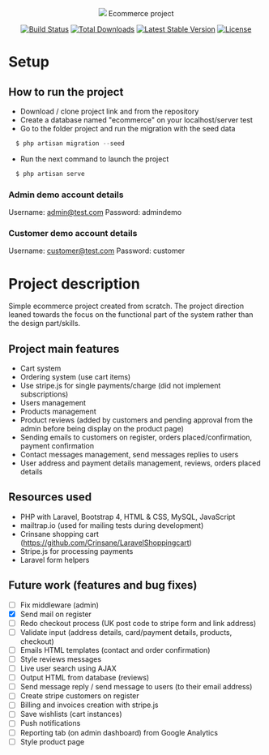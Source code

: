 <p align="center"><img src="https://laravel.com/assets/img/components/logo-laravel.svg"> Ecommerce project </p>

<p align="center">
<a href="https://travis-ci.org/laravel/framework"><img src="https://travis-ci.org/laravel/framework.svg" alt="Build Status"></a>
<a href="https://packagist.org/packages/laravel/framework"><img src="https://poser.pugx.org/laravel/framework/d/total.svg" alt="Total Downloads"></a>
<a href="https://packagist.org/packages/laravel/framework"><img src="https://poser.pugx.org/laravel/framework/v/stable.svg" alt="Latest Stable Version"></a>
<a href="https://packagist.org/packages/laravel/framework"><img src="https://poser.pugx.org/laravel/framework/license.svg" alt="License"></a>
</p>


# Setup

## How to run the project
- Download / clone project link and from the repository
- Create a database named "ecommerce" on your localhost/server test
- Go to the folder project and run the migration with the seed data

```php
  $ php artisan migration --seed
```

- Run the next command to launch the project
```php
  $ php artisan serve
```

### Admin demo account details
Username: admin@test.com
Password: admindemo


### Customer demo account details
Username: customer@test.com
Password: customer


# Project description

Simple ecommerce project created from scratch. The project direction leaned towards the focus on the functional part of the system rather than the design part/skills.


## Project main features

- Cart system
- Ordering system (use cart items)
- Use stripe.js for single payments/charge (did not implement subscriptions)
- Users management
- Products management
- Product reviews (added by customers and pending approval from the admin before being display on the product page)
- Sending emails to customers on register, orders placed/confirmation, payment confirmation
- Contact messages management, send messages replies to users
- User address and payment details management, reviews, orders placed details


## Resources used

- PHP with Laravel, Bootstrap 4, HTML & CSS, MySQL, JavaScript
- mailtrap.io (used for mailing tests during development)
- Crinsane shopping cart (https://github.com/Crinsane/LaravelShoppingcart)
- Stripe.js for processing payments
- Laravel form helpers


## Future work (features and bug fixes)

- [ ] Fix middleware (admin)
- [X] Send mail on register
- [ ] Redo checkout process (UK post code to stripe form and link address)
- [ ] Validate input (address details, card/payment details, products, checkout)
- [ ] Emails HTML templates (contact and order confirmation)
- [ ] Style reviews messages
- [ ] Live user search using AJAX
- [ ] Output HTML from database (reviews)
- [ ] Send message reply / send message to users (to their email address)
- [ ] Create stripe customers on register
- [ ] Billing and invoices creation with stripe.js
- [ ] Save wishlists (cart instances)
- [ ] Push notifications
- [ ] Reporting tab (on admin dashboard) from Google Analytics
- [ ] Style product page
